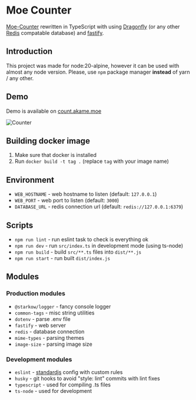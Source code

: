 # Moe Counter

[Moe-Counter](https://github.com/journey-ad/Moe-Counter) rewritten in TypeScript with using [Dragonfly](https://www.dragonflydb.io/) (or any other [Redis](https://redis.io/) compatable database) and [fastify](https://fastify.dev/).

## Introduction

This project was made for node:20-alpine, however it can be used with almost any node version. Please, use `npm` package manager **instead** of yarn / any other.

## Demo

Demo is available on [count.akame.moe](https://count.akame.moe)

![Counter](https://count.akame.moe/@demo)

## Building docker image

1. Make sure that docker is installed
2. Run `docker build -t tag .` (replace `tag` with your image name)

## Environment

- `WEB_HOSTNAME` - web hostname to listen (default: `127.0.0.1`)
- `WEB_PORT` - web port to listen (default: `3000`)
- `DATABASE_URL` - redis connection url (default: `redis://127.0.0.1:6379`)

## Scripts

- `npm run lint` - run eslint task to check is everything ok
- `npm run dev` - run `src/index.ts` in development mode (using ts-node)
- `npm run build` - build `src/**.ts` files into `dist/**.js`
- `npm run start` - run built `dist/index.js`

## Modules

### Production modules

- `@starkow/logger` - fancy console logger
- `common-tags` - misc string utilities
- `dotenv` - parse .env file
- `fastify` - web server
- `redis` - database connection
- `mime-types` - parsing themes
- `image-size` - parsing image size

### Development modules

- `eslint` - [standardjs](https://standardjs.com/) config with custom rules
- `husky` - git hooks to avoid "style: lint" commits with lint fixes
- `typescript` - used for compiling .ts files
- `ts-node` - used for development
